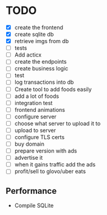 # TODO
- [x] create the frontend
- [x] create sqlite db
- [x] retrieve imgs from db
- [ ] tests
- [ ] Add acticx
- [ ] create the endpoints
- [ ] create business logic
- [ ] test
- [ ] log transactions into db
- [ ] Create tool to add foods easily
- [ ] add a lot of foods
- [ ] integration test
- [ ] frontend animations
- [ ] configure server
- [ ] choose what server to upload it to
- [ ] upload to server
- [ ] configure TLS certs
- [ ] buy domain
- [ ] prepare version with ads
- [ ] advertise it
- [ ] when it gains traffic add the ads
- [ ] profit/sell to glovo/uber eats

## Performance
- Compile SQLite